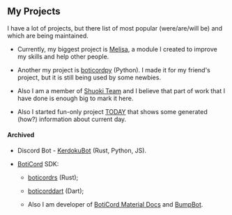 <h2>My Projects</h2>

I have a lot of projects, but there list of most popular (were/are/will be) and which are being maintained.

* Currently, my biggest project is [Melisa](https://melisapy.site/), a module I created to improve my skills and help other people.
  
* Another my project is [boticordpy](https://github.com/boticord/boticordpy) (Python). I made it for my friend's project, but it is still being used by some newbies.

* Also I am a member of [Shuoki Team](https://shuoki.top/) and I believe that part of work that I have done is enough big to mark it here.

* Also I started fun-only project [TODAY](https://today.arbuz.icu/) that shows some generated (how?) information about current day. 

<h4>Archived</h4>
  
* Discord Bot - [KerdokuBot](https://kerdoku.top/) (Rust, Python, JS).
  
* [BotiCord](https://github.com/boticord) SDK: 
    
    * [boticordrs](https://github.com/boticord/boticordrs) (Rust);
    
    * [boticorddart](https://github.com/grey-cat-1908/boticorddart) (Dart);
    
    * Also I am developer of [BotiCord Material Docs](https://github.com/boticord/docs) and [BumpBot](https://boticord.top/bot/947141336451153931).
